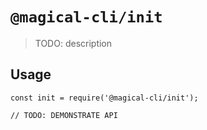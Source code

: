 # `@magical-cli/init`

> TODO: description

## Usage

```
const init = require('@magical-cli/init');

// TODO: DEMONSTRATE API
```
